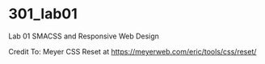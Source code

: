 # 301_lab01
Lab 01 SMACSS and Responsive Web Design

Credit To: 
Meyer CSS Reset at https://meyerweb.com/eric/tools/css/reset/